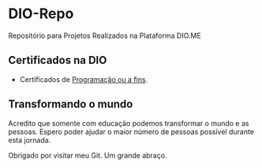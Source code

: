 # DIO-Repo
Repositório para Projetos Realizados na Plataforma DIO.ME

## Certificados na DIO
 - Certificados de [Programação ou a fins](https://github.com/jmateusps16/Certificados/tree/main/Programa%C3%A7%C3%A3o/DIO).
 
## Transformando o mundo
Acredito que somente com educação podemos transformar o mundo e as pessoas.
Espero poder ajudar o maior número de pessoas possível durante esta jornada.

Obrigado por visitar meu Git. Um grande abraço.